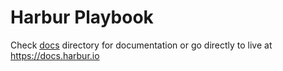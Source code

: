 # Harbur Playbook

Check [docs] directory for documentation or go directly to live at https://docs.harbur.io

[docs]: /docs





